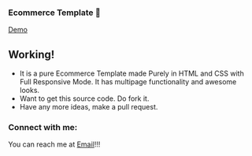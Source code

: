 ### Ecommerce Template 👋

[Demo](https://samwitadhikary.github.io/Ecommerce/)

## Working!
- It is a pure Ecommerce Template made Purely in HTML and CSS with Full Responsive Mode. It has multipage functionality and awesome looks.
- Want to get this source code. Do fork it. 
- Have any more ideas, make a pull request.

### Connect with me:

You can reach me at [Email](williamobi818@gmail.com)!!!